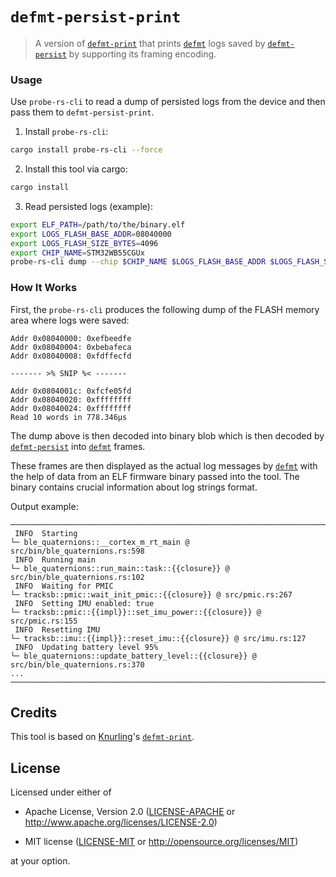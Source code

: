 # `defmt-persist-print`

> A version of [`defmt-print`] that prints [`defmt`] logs saved by [`defmt-persist`] by supporting its framing encoding.

### Usage

Use `probe-rs-cli` to read a dump of persisted logs from the device and then pass them to `defmt-persist-print`.

1. Install `probe-rs-cli`:

```bash
cargo install probe-rs-cli --force
```

2. Install this tool via cargo:

```bash
cargo install
```

3. Read persisted logs (example):

```bash
export ELF_PATH=/path/to/the/binary.elf
export LOGS_FLASH_BASE_ADDR=08040000
export LOGS_FLASH_SIZE_BYTES=4096
export CHIP_NAME=STM32WB55CGUx
probe-rs-cli dump --chip $CHIP_NAME $LOGS_FLASH_BASE_ADDR $LOGS_FLASH_SIZE_BYTES | defmt-persist-print $ELF_PATH
```

### How It Works

First, the `probe-rs-cli` produces the following dump of the FLASH memory area where logs were saved:

```text
Addr 0x08040000: 0xefbeedfe
Addr 0x08040004: 0xbebafeca
Addr 0x08040008: 0xfdffecfd

------- >% SNIP %< -------

Addr 0x0804001c: 0xfcfe05fd
Addr 0x08040020: 0xffffffff
Addr 0x08040024: 0xffffffff
Read 10 words in 778.346µs
```

The dump above is then decoded into binary blob which is then decoded by [`defmt-persist`] into [`defmt`] frames.

These frames are then displayed as the actual log messages by [`defmt`] with the help of data
from an ELF firmware binary passed into the tool. The binary contains crucial information about log strings format.

Output example:

```text
────────────────────────────────────────────────────────────────────────────────
 INFO  Starting
└─ ble_quaternions::__cortex_m_rt_main @ src/bin/ble_quaternions.rs:598
 INFO  Running main
└─ ble_quaternions::run_main::task::{{closure}} @ src/bin/ble_quaternions.rs:102
 INFO  Waiting for PMIC
└─ tracksb::pmic::wait_init_pmic::{{closure}} @ src/pmic.rs:267
 INFO  Setting IMU enabled: true
└─ tracksb::pmic::{{impl}}::set_imu_power::{{closure}} @ src/pmic.rs:155
 INFO  Resetting IMU
└─ tracksb::imu::{{impl}}::reset_imu::{{closure}} @ src/imu.rs:127
 INFO  Updating battery level 95%
└─ ble_quaternions::update_battery_level::{{closure}} @ src/bin/ble_quaternions.rs:370
...
────────────────────────────────────────────────────────────────────────────────
```

[`defmt-persist`]: https://github.com/BlackbirdHQ/defmt-persist
[`defmt`]: https://github.com/knurling-rs/defmt
[`defmt-print`]: https://github.com/knurling-rs/defmt/tree/main/print

## Credits

This tool is based on [Knurling](https://github.com/knurling-rs)'s [`defmt-print`].

## License

Licensed under either of

- Apache License, Version 2.0 ([LICENSE-APACHE](LICENSE-APACHE) or
  http://www.apache.org/licenses/LICENSE-2.0)

- MIT license ([LICENSE-MIT](LICENSE-MIT) or http://opensource.org/licenses/MIT)

at your option.
